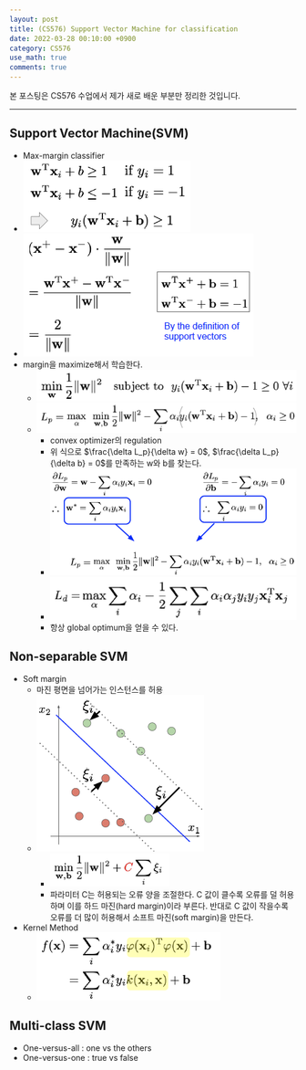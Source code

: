 ```yaml
---
layout: post
title: (CS576) Support Vector Machine for classification
date: 2022-03-28 00:10:00 +0900
category: CS576
use_math: true
comments: true
---
```


본 포스팅은 CS576 수업에서 제가 새로 배운 부분만 정리한 것입니다.

---

## Support Vector Machine(SVM)

- Max-margin classifier
- ![alt image](/public/img/220329/svm.png)
- ![alt image](/public/img/220329/svm_margin.png)
- margin을 maximize해서 학습한다.
  - ![alt image](/public/img/220329/svm_function.png)
  - ![alt image](/public/img/220329/lagrangian.png)
    - convex optimizer의 regulation
    - 위 식으로 $\frac{\delta L_p}{\delta w} = 0$, $\frac{\delta L_p}{\delta b} = 0$를 만족하는 w와 b를 찾는다.
    - ![alt image](/public/img/220329/svm_optimized.png)
    - ![alt image](/public/img/220329/svm_objective.png)
    - 항상 global optimum을 얻을 수 있다.
  
## Non-separable SVM

- Soft margin
  - 마진 평면을 넘어가는 인스턴스를 허용
  - ![alt image](/public/img/220330/soft_margin.png)
    - ![alt image](/public/img/220330/soft_margin_equation.png)
    - 파라미터 C는 허용되는 오류 양을 조절한다. C 값이 클수록 오류를 덜 허용하며 이를 하드 마진(hard margin)이라 부른다. 반대로 C 값이 작을수록 오류를 더 많이 허용해서 소프트 마진(soft margin)을 만든다.
- Kernel Method
  - ![alt image](/public/img/220330/kernel_svm.png)

## Multi-class SVM

- One-versus-all : one vs the others
- One-versus-one : true vs false